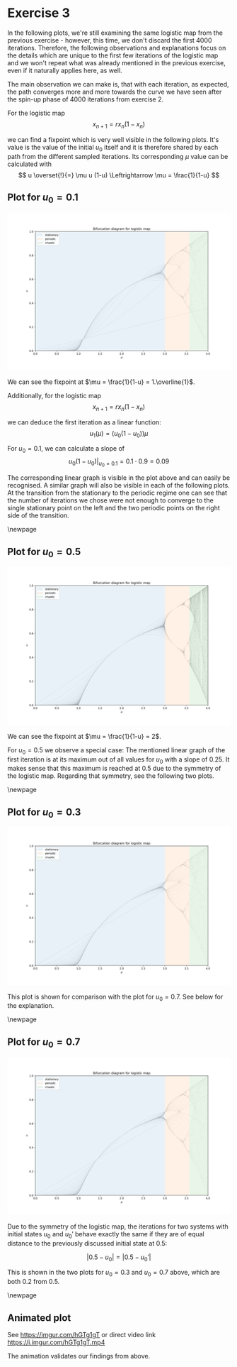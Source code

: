 # Exercise 3

In the following plots, we're still examining the same logistic map from the previous
exercise - however, this time, we don't discard the first 4000 iterations. Therefore,
the following observations and explanations focus on the details which are unique to
the first few iterations of the logistic map and we won't repeat what was already
mentioned in the previous exercise, even if it naturally applies here, as well.

The main observation we can make is, that with each iteration, as expected, the
path converges more and more towards the curve we have seen after the spin-up
phase of 4000 iterations from exercise 2.

For the logistic map
$$
x_{n+1} = r x_n (1-x_n)
$$

we can find a fixpoint which is very well visible in the following plots. It's value
is the value of the initial $u_0$ itself and it is therefore
shared by each path from the different sampled iterations. Its corresponding $\mu$
value can be calculated with
$$
u \overset{!}{=} \mu u (1-u) \Leftrightarrow \mu = \frac{1}{1-u}
$$

## Plot for $u_0 = 0.1$

![](sheet02_mu0.1.png)

We can see the fixpoint at $\mu = \frac{1}{1-u} = 1.\overline{1}$.

Additionally, for the logistic map
$$
x_{n+1} = r x_n (1-x_n)
$$

we can deduce the first iteration as a linear function:
$$
u_1(\mu) = (u_0 (1-u_0)) \mu
$$

For $u_0 = 0.1$, we can calculate a slope of
$$
\left. u_0 (1-u_0) \right|_{u_0=0.1} = 0.1 \cdot 0.9 = 0.09
$$

The corresponding linear graph is visible in the plot above and can
easily be recognised. A similar graph will also be visible in each of
the following plots.
At the transition from the stationary to the periodic regime one can see that the number of iterations we chose were not enough to converge to the single stationary point on the left and the two periodic points on the right side of the transition.

\newpage

## Plot for $u_0 = 0.5$

![](sheet02_mu0.5.png)

We can see the fixpoint at $\mu = \frac{1}{1-u} = 2$.

For $u_0 = 0.5$ we observe a special case: The mentioned linear graph
of the first iteration is at its maximum out of all values for
$u_0$ with a slope of $0.25$. It makes sense that this maximum is
reached at $0.5$ due to the symmetry of the logistic map. Regarding
that symmetry, see the following two plots.

\newpage

## Plot for $u_0 = 0.3$

![](sheet02_mu0.3.png)

This plot is shown for comparison with the plot for $u_0 = 0.7$.
See below for the explanation.

\newpage

## Plot for $u_0 = 0.7$

![](sheet02_mu0.7.png)

Due to the symmetry of the logistic map, the iterations for two systems with
initial states $u_0$ and $u_0'$ behave exactly the same if they are of equal
distance to the previously discussed initial state at $0.5$:

$$
|0.5 - u_0| = |0.5 - u_0'|
$$

This is shown in the two plots for $u_0 = 0.3$ and $u_0 = 0.7$ above, which
are both $0.2$ from $0.5$.

\newpage

## Animated plot

See https://imgur.com/hGTg1gT or direct video link https://i.imgur.com/hGTg1gT.mp4

The animation validates our findings from above.
